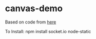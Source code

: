 canvas-demo
===========
Based on code from [here](http://tutorialzine.com/2012/08/nodejs-drawing-game/)

To Install:
  npm install socket.io node-static
